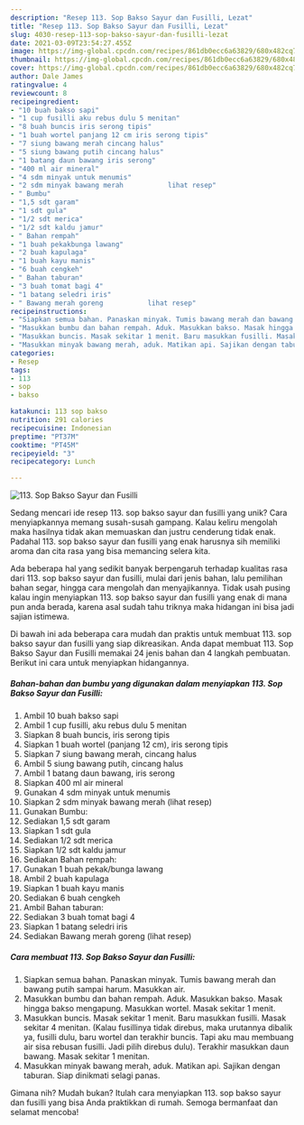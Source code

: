 ```yaml
---
description: "Resep 113. Sop Bakso Sayur dan Fusilli, Lezat"
title: "Resep 113. Sop Bakso Sayur dan Fusilli, Lezat"
slug: 4030-resep-113-sop-bakso-sayur-dan-fusilli-lezat
date: 2021-03-09T23:54:27.455Z
image: https://img-global.cpcdn.com/recipes/861db0ecc6a63829/680x482cq70/113-sop-bakso-sayur-dan-fusilli-foto-resep-utama.jpg
thumbnail: https://img-global.cpcdn.com/recipes/861db0ecc6a63829/680x482cq70/113-sop-bakso-sayur-dan-fusilli-foto-resep-utama.jpg
cover: https://img-global.cpcdn.com/recipes/861db0ecc6a63829/680x482cq70/113-sop-bakso-sayur-dan-fusilli-foto-resep-utama.jpg
author: Dale James
ratingvalue: 4
reviewcount: 8
recipeingredient:
- "10 buah bakso sapi"
- "1 cup fusilli aku rebus dulu 5 menitan"
- "8 buah buncis iris serong tipis"
- "1 buah wortel panjang 12 cm iris serong tipis"
- "7 siung bawang merah cincang halus"
- "5 siung bawang putih cincang halus"
- "1 batang daun bawang iris serong"
- "400 ml air mineral"
- "4 sdm minyak untuk menumis"
- "2 sdm minyak bawang merah           lihat resep"
- " Bumbu"
- "1,5 sdt garam"
- "1 sdt gula"
- "1/2 sdt merica"
- "1/2 sdt kaldu jamur"
- " Bahan rempah"
- "1 buah pekakbunga lawang"
- "2 buah kapulaga"
- "1 buah kayu manis"
- "6 buah cengkeh"
- " Bahan taburan"
- "3 buah tomat bagi 4"
- "1 batang seledri iris"
- " Bawang merah goreng           lihat resep"
recipeinstructions:
- "Siapkan semua bahan. Panaskan minyak. Tumis bawang merah dan bawang putih sampai harum. Masukkan air."
- "Masukkan bumbu dan bahan rempah. Aduk. Masukkan bakso. Masak hingga bakso mengapung. Masukkan wortel. Masak sekitar 1 menit."
- "Masukkan buncis. Masak sekitar 1 menit. Baru masukkan fusilli. Masak sekitar 4 menitan. (Kalau fusillinya tidak direbus, maka urutannya dibalik ya, fusilli dulu, baru wortel dan terakhir buncis. Tapi aku mau membuang air sisa rebusan fusilli. Jadi pilih direbus dulu). Terakhir masukkan daun bawang. Masak sekitar 1 menitan."
- "Masukkan minyak bawang merah, aduk. Matikan api. Sajikan dengan taburan. Siap dinikmati selagi panas."
categories:
- Resep
tags:
- 113
- sop
- bakso

katakunci: 113 sop bakso 
nutrition: 291 calories
recipecuisine: Indonesian
preptime: "PT37M"
cooktime: "PT45M"
recipeyield: "3"
recipecategory: Lunch

---
```



![113. Sop Bakso Sayur dan Fusilli](https://img-global.cpcdn.com/recipes/861db0ecc6a63829/680x482cq70/113-sop-bakso-sayur-dan-fusilli-foto-resep-utama.jpg)

Sedang mencari ide resep 113. sop bakso sayur dan fusilli yang unik? Cara menyiapkannya memang susah-susah gampang. Kalau keliru mengolah maka hasilnya tidak akan memuaskan dan justru cenderung tidak enak. Padahal 113. sop bakso sayur dan fusilli yang enak harusnya sih memiliki aroma dan cita rasa yang bisa memancing selera kita.

Ada beberapa hal yang sedikit banyak berpengaruh terhadap kualitas rasa dari 113. sop bakso sayur dan fusilli, mulai dari jenis bahan, lalu pemilihan bahan segar, hingga cara mengolah dan menyajikannya. Tidak usah pusing kalau ingin menyiapkan 113. sop bakso sayur dan fusilli yang enak di mana pun anda berada, karena asal sudah tahu triknya maka hidangan ini bisa jadi sajian istimewa.




Di bawah ini ada beberapa cara mudah dan praktis untuk membuat 113. sop bakso sayur dan fusilli yang siap dikreasikan. Anda dapat membuat 113. Sop Bakso Sayur dan Fusilli memakai 24 jenis bahan dan 4 langkah pembuatan. Berikut ini cara untuk menyiapkan hidangannya.

<!--inarticleads1-->

##### Bahan-bahan dan bumbu yang digunakan dalam menyiapkan 113. Sop Bakso Sayur dan Fusilli:

1. Ambil 10 buah bakso sapi
1. Ambil 1 cup fusilli, aku rebus dulu 5 menitan
1. Siapkan 8 buah buncis, iris serong tipis
1. Siapkan 1 buah wortel (panjang 12 cm), iris serong tipis
1. Siapkan 7 siung bawang merah, cincang halus
1. Ambil 5 siung bawang putih, cincang halus
1. Ambil 1 batang daun bawang, iris serong
1. Siapkan 400 ml air mineral
1. Gunakan 4 sdm minyak untuk menumis
1. Siapkan 2 sdm minyak bawang merah           (lihat resep)
1. Gunakan  Bumbu:
1. Sediakan 1,5 sdt garam
1. Siapkan 1 sdt gula
1. Sediakan 1/2 sdt merica
1. Siapkan 1/2 sdt kaldu jamur
1. Sediakan  Bahan rempah:
1. Gunakan 1 buah pekak/bunga lawang
1. Ambil 2 buah kapulaga
1. Siapkan 1 buah kayu manis
1. Sediakan 6 buah cengkeh
1. Ambil  Bahan taburan:
1. Sediakan 3 buah tomat bagi 4
1. Siapkan 1 batang seledri iris
1. Sediakan  Bawang merah goreng           (lihat resep)




<!--inarticleads2-->

##### Cara membuat 113. Sop Bakso Sayur dan Fusilli:

1. Siapkan semua bahan. Panaskan minyak. Tumis bawang merah dan bawang putih sampai harum. Masukkan air.
1. Masukkan bumbu dan bahan rempah. Aduk. Masukkan bakso. Masak hingga bakso mengapung. Masukkan wortel. Masak sekitar 1 menit.
1. Masukkan buncis. Masak sekitar 1 menit. Baru masukkan fusilli. Masak sekitar 4 menitan. (Kalau fusillinya tidak direbus, maka urutannya dibalik ya, fusilli dulu, baru wortel dan terakhir buncis. Tapi aku mau membuang air sisa rebusan fusilli. Jadi pilih direbus dulu). Terakhir masukkan daun bawang. Masak sekitar 1 menitan.
1. Masukkan minyak bawang merah, aduk. Matikan api. Sajikan dengan taburan. Siap dinikmati selagi panas.




Gimana nih? Mudah bukan? Itulah cara menyiapkan 113. sop bakso sayur dan fusilli yang bisa Anda praktikkan di rumah. Semoga bermanfaat dan selamat mencoba!
